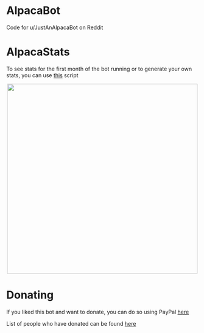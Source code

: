 # AlpacaBot
Code for u/JustAnAlpacaBot on Reddit

# AlpacaStats
To see stats for the first month of the bot running or to generate your own stats, you can use [this](alpaca_stats.py) script

<p align="center">
<img src="https://raw.githubusercontent.com/adamshamsudeen/Vaaku2Vec/master/img/logo.png" width="500" height="500" />
</p>

# Donating
If you liked this bot and want to donate, you can do so using PayPal [here](https://www.paypal.me/csoham358)

List of people who have donated can be found [here](donations.md)
